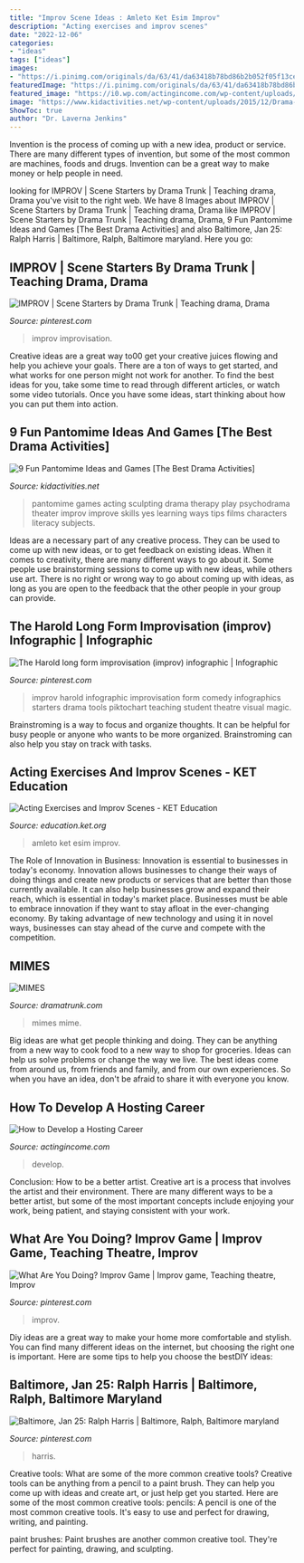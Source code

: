 ```yaml
---
title: "Improv Scene Ideas : Amleto Ket Esim Improv"
description: "Acting exercises and improv scenes"
date: "2022-12-06"
categories:
- "ideas"
tags: ["ideas"]
images:
- "https://i.pinimg.com/originals/da/63/41/da63418b78bd86b2b052f05f13ce1697.jpg"
featuredImage: "https://i.pinimg.com/originals/da/63/41/da63418b78bd86b2b052f05f13ce1697.jpg"
featured_image: "https://i0.wp.com/actingincome.com/wp-content/uploads/2015/06/lucy-norris-2.jpg?w=2430&amp;ssl=1"
image: "https://www.kidactivities.net/wp-content/uploads/2015/12/Drama-Pantomime-Tips-and-Games.jpg"
ShowToc: true
author: "Dr. Laverna Jenkins"
---
```



Invention is the process of coming up with a new idea, product or service. There are many different types of invention, but some of the most common are machines, foods and drugs. Invention can be a great way to make money or help people in need.

	

		
looking for IMPROV | Scene Starters by Drama Trunk | Teaching drama, Drama you've visit to the right web. We have 8 Images about IMPROV | Scene Starters by Drama Trunk | Teaching drama, Drama like IMPROV | Scene Starters by Drama Trunk | Teaching drama, Drama, 9 Fun Pantomime Ideas and Games [The Best Drama Activities] and also Baltimore, Jan 25: Ralph Harris | Baltimore, Ralph, Baltimore maryland. Here you go:
		
    
## IMPROV | Scene Starters By Drama Trunk | Teaching Drama, Drama

<img loading=lazy src="https://i.pinimg.com/736x/74/5b/70/745b70a6896d2ef2af67ce62a83f9866.jpg" onerror="this.onerror=null;this.src='https://tse3.mm.bing.net/th?id=OIP.VnEBcqGdzSg59urJUD15NQHaKe&amp;pid=15.1';" alt="IMPROV | Scene Starters by Drama Trunk | Teaching drama, Drama">

_Source: pinterest.com_

>improv improvisation. 

	

Creative ideas are a great way to00 get your creative juices flowing and help you achieve your goals. There are a ton of ways to get started, and what works for one person might not work for another. To find the best ideas for you, take some time to read through different articles, or watch some video tutorials. Once you have some ideas, start thinking about how you can put them into action.

    
## 9 Fun Pantomime Ideas And Games [The Best Drama Activities]

<img loading=lazy src="https://www.kidactivities.net/wp-content/uploads/2015/12/Drama-Pantomime-Tips-and-Games.jpg" onerror="this.onerror=null;this.src='https://tse4.mm.bing.net/th?id=OIP.P4gSQ67ok0uqWL9E5bXuMQHaES&amp;pid=15.1';" alt="9 Fun Pantomime Ideas and Games [The Best Drama Activities]">

_Source: kidactivities.net_

>pantomime games acting sculpting drama therapy play psychodrama theater improv improve skills yes learning ways tips films characters literacy subjects. 

	

Ideas are a necessary part of any creative process. They can be used to come up with new ideas, or to get feedback on existing ideas. When it comes to creativity, there are many different ways to go about it. Some people use brainstorming sessions to come up with new ideas, while others use art. There is no right or wrong way to go about coming up with ideas, as long as you are open to the feedback that the other people in your group can provide.

    
## The Harold Long Form Improvisation (improv) Infographic | Infographic

<img loading=lazy src="https://i.pinimg.com/originals/94/87/f7/9487f72c64ee137683198bf9de4a8f75.jpg" onerror="this.onerror=null;this.src='https://tse4.mm.bing.net/th?id=OIP.wg8bq0G0nOwNY5semyqZgwHaQu&amp;pid=15.1';" alt="The Harold long form improvisation (improv) infographic | Infographic">

_Source: pinterest.com_

>improv harold infographic improvisation form comedy infographics starters drama tools piktochart teaching student theatre visual magic. 

	

Brainstroming is a way to focus and organize thoughts. It can be helpful for busy people or anyone who wants to be more organized. Brainstroming can also help you stay on track with tasks.

    
## Acting Exercises And Improv Scenes - KET Education

<img loading=lazy src="https://ket-uploads-education-ga.s3.amazonaws.com/wp-content/uploads/252-1024x576.jpg" onerror="this.onerror=null;this.src='https://tse2.mm.bing.net/th?id=OIP.b_0RQIvHv7vcqTFc0SOBSwHaEK&amp;pid=15.1';" alt="Acting Exercises and Improv Scenes - KET Education">

_Source: education.ket.org_

>amleto ket esim improv. 

	

The Role of Innovation in Business:
Innovation is essential to businesses in today's economy. Innovation allows businesses to change their ways of doing things and create new products or services that are better than those currently available. It can also help businesses grow and expand their reach, which is essential in today's market place.
Businesses must be able to embrace innovation if they want to stay afloat in the ever-changing economy. By taking advantage of new technology and using it in novel ways, businesses can stay ahead of the curve and compete with the competition.

    
## MIMES

<img loading=lazy src="https://static.wixstatic.com/media/a635ca_24ecca1b980240feac45be4632f65d1d~mv2.jpg/v1/fill/w_470,h_332,al_c,q_85,usm_0.66_1.00_0.01/a635ca_24ecca1b980240feac45be4632f65d1d~mv2.jpg" onerror="this.onerror=null;this.src='https://tse2.mm.bing.net/th?id=OIP.LpoDRA2SeENpsmDeJWnTBQAAAA&amp;pid=15.1';" alt="MIMES">

_Source: dramatrunk.com_

>mimes mime. 

	

Big ideas are what get people thinking and doing. They can be anything from a new way to cook food to a new way to shop for groceries. Ideas can help us solve problems or change the way we live. The best ideas come from around us, from friends and family, and from our own experiences. So when you have an idea, don't be afraid to share it with everyone you know.

    
## How To Develop A Hosting Career

<img loading=lazy src="https://i0.wp.com/actingincome.com/wp-content/uploads/2015/06/lucy-norris-2.jpg?w=2430&amp;ssl=1" onerror="this.onerror=null;this.src='https://tse4.mm.bing.net/th?id=OIP.vBcHgWV0V10PmnBCq8Tx8wHaLS&amp;pid=15.1';" alt="How to Develop a Hosting Career">

_Source: actingincome.com_

>develop. 

	

Conclusion: How to be a better artist.
Creative art is a process that involves the artist and their environment. There are many different ways to be a better artist, but some of the most important concepts include enjoying your work, being patient, and staying consistent with your work.

    
## What Are You Doing? Improv Game | Improv Game, Teaching Theatre, Improv

<img loading=lazy src="https://i.pinimg.com/originals/da/63/41/da63418b78bd86b2b052f05f13ce1697.jpg" onerror="this.onerror=null;this.src='https://tse2.mm.bing.net/th?id=OIP.38BOpntsmdb1V7JI2jiaxgHaFj&amp;pid=15.1';" alt="What Are You Doing? Improv Game | Improv game, Teaching theatre, Improv">

_Source: pinterest.com_

>improv. 

	

Diy ideas are a great way to make your home more comfortable and stylish. You can find many different ideas on the internet, but choosing the right one is important. Here are some tips to help you choose the bestDIY ideas:

    
## Baltimore, Jan 25: Ralph Harris | Baltimore, Ralph, Baltimore Maryland

<img loading=lazy src="https://i.pinimg.com/736x/d5/c3/34/d5c3347e524491f37711621d603d646b.jpg" onerror="this.onerror=null;this.src='https://tse3.mm.bing.net/th?id=OIP.6fOmOry-ui1vjvhZ3cD88QHaEK&amp;pid=15.1';" alt="Baltimore, Jan 25: Ralph Harris | Baltimore, Ralph, Baltimore maryland">

_Source: pinterest.com_

>harris. 

	

Creative tools: What are some of the more common creative tools?
Creative tools can be anything from a pencil to a paint brush. They can help you come up with ideas and create art, or just help get you started. Here are some of the most common creative tools:
pencils: A pencil is one of the most common creative tools. It's easy to use and perfect for drawing, writing, and painting.

paint brushes: Paint brushes are another common creative tool. They're perfect for painting, drawing, and sculpting.

